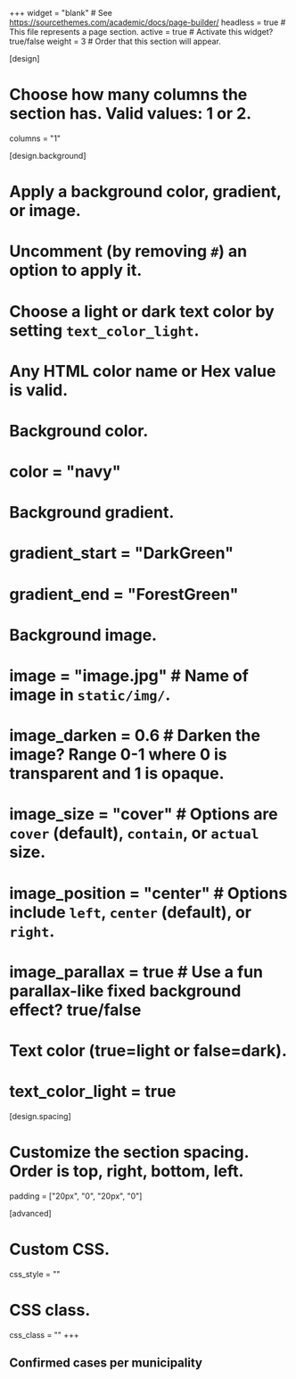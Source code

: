 +++
widget = "blank"  # See https://sourcethemes.com/academic/docs/page-builder/
headless = true  # This file represents a page section.
active = true  # Activate this widget? true/false
weight = 3  # Order that this section will appear.

[design]
  # Choose how many columns the section has. Valid values: 1 or 2.
  columns = "1"

[design.background]
  # Apply a background color, gradient, or image.
  #   Uncomment (by removing `#`) an option to apply it.
  #   Choose a light or dark text color by setting `text_color_light`.
  #   Any HTML color name or Hex value is valid.

  # Background color.
  # color = "navy"
  
  # Background gradient.
  # gradient_start = "DarkGreen"
  # gradient_end = "ForestGreen"
  
  # Background image.
  # image = "image.jpg"  # Name of image in `static/img/`.
  # image_darken = 0.6  # Darken the image? Range 0-1 where 0 is transparent and 1 is opaque.
  # image_size = "cover"  #  Options are `cover` (default), `contain`, or `actual` size.
  # image_position = "center"  # Options include `left`, `center` (default), or `right`.
  # image_parallax = true  # Use a fun parallax-like fixed background effect? true/false
  
  # Text color (true=light or false=dark).
  # text_color_light = true

[design.spacing]
  # Customize the section spacing. Order is top, right, bottom, left.
  padding = ["20px", "0", "20px", "0"]

[advanced]
 # Custom CSS. 
 css_style = ""
 
 # CSS class.
 css_class = ""
+++

## Confirmed cases per municipality


<script type="text/javascript">
  google.charts.load('current', {
    'packages':['geochart'],
    // Note: you will need to get a mapsApiKey for your project.
    // See: https://developers.google.com/chart/interactive/docs/basic_load_libs#load-settings
    'mapsApiKey': 'AIzaSyD-9tSrke72PouQMnMX-a7eZSW0jkFMBWY'
  });
  google.charts.setOnLoadCallback(drawRegionsMap);

  function drawRegionsMap() {
    var data = google.visualization.arrayToDataTable([
        ['Municipiu', 'Confirmed cases'],
        ['Aileu', 0],
        ['Ainaro', 0],
        ['Baucau', 0],
        ['Bobonaro', 0],
        ['Cova', 0],
        ['Dili', 23],
        ['Ermera', 0],
        ['Lautem', 0],
        ['Liquiça', 2],
        ['Manatuto', 0],
        ['Manufahi', 0],
        ['Oecussi', 0],
        ['Viqueque', 0],
    ]);

    var options = {
        region: 'TL',
        displayMode: 'regions',
        resolution: 'provinces',
        chartArea: {width: '95%', height: '80%', top: 5},
        colorAxis: {colors: ['red']}
    };

    var chart = new google.visualization.GeoChart(document.getElementById('municipality-map'));

    chart.draw(data, options);
  }
</script>

<div id="municipality-map"></div>
